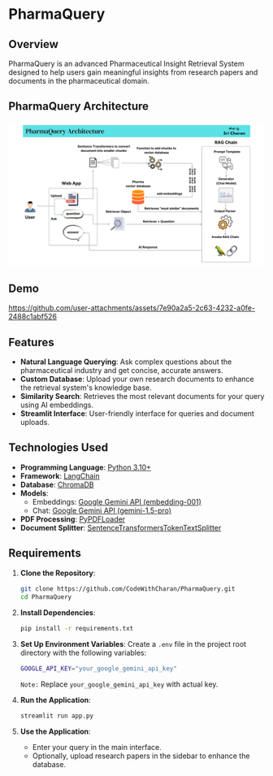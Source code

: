 # PharmaQuery

## Overview
PharmaQuery is an advanced Pharmaceutical Insight Retrieval System designed to help users gain meaningful insights from research papers and documents in the pharmaceutical domain.

## PharmaQuery Architecture
![PharmaQuery Architecture](./Images/PharmaQuery-Architecture.png)

## Demo
https://github.com/user-attachments/assets/7e90a2a5-2c63-4232-a0fe-2488c1abf526

## Features
- **Natural Language Querying**: Ask complex questions about the pharmaceutical industry and get concise, accurate answers.
- **Custom Database**: Upload your own research documents to enhance the retrieval system's knowledge base.
- **Similarity Search**: Retrieves the most relevant documents for your query using AI embeddings.
- **Streamlit Interface**: User-friendly interface for queries and document uploads.

## Technologies Used
- **Programming Language**: [Python 3.10+](https://www.python.org/downloads/release/python-31011/)
- **Framework**: [LangChain](https://www.langchain.com/)
- **Database**: [ChromaDB](https://www.trychroma.com/)
- **Models**:
  - Embeddings: [Google Gemini API (embedding-001)](https://ai.google.dev/gemini-api/docs/embeddings)
  - Chat: [Google Gemini API (gemini-1.5-pro)](https://ai.google.dev/gemini-api/docs/models/gemini#gemini-1.5-pro)
- **PDF Processing**: [PyPDFLoader](https://python.langchain.com/docs/integrations/document_loaders/pypdfloader/)
- **Document Splitter**: [SentenceTransformersTokenTextSplitter](https://python.langchain.com/api_reference/text_splitters/sentence_transformers/langchain_text_splitters.sentence_transformers.SentenceTransformersTokenTextSplitter.html)

## Requirements
1. **Clone the Repository**:
   ```bash
   git clone https://github.com/CodeWithCharan/PharmaQuery.git
   cd PharmaQuery
   ```

2. **Install Dependencies**:
   ```bash
   pip install -r requirements.txt
   ```

3. **Set Up Environment Variables**:
   Create a `.env` file in the project root directory with the following variables:

    ```bash
    GOOGLE_API_KEY="your_google_gemini_api_key"
    ```

    `Note:` Replace `your_google_gemini_api_key` with actual key.

4. **Run the Application**:
   ```bash
   streamlit run app.py
   ```

5. **Use the Application**:
   - Enter your query in the main interface.
   - Optionally, upload research papers in the sidebar to enhance the database.